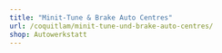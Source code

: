 ```yaml
---
title: "Minit-Tune & Brake Auto Centres"
url: /coquitlam/minit-tune-und-brake-auto-centres/
shop: Autowerkstatt
---
```

